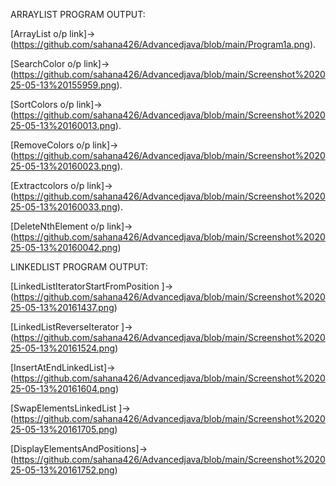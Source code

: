 ARRAYLIST PROGRAM OUTPUT:

[ArrayList o/p link]->(https://github.com/sahana426/Advancedjava/blob/main/Program1a.png).

[SearchColor o/p link]->(https://github.com/sahana426/Advancedjava/blob/main/Screenshot%202025-05-13%20155959.png).

[SortColors o/p link]->(https://github.com/sahana426/Advancedjava/blob/main/Screenshot%202025-05-13%20160013.png).

[RemoveColors o/p link]->(https://github.com/sahana426/Advancedjava/blob/main/Screenshot%202025-05-13%20160023.png).

[Extractcolors o/p link]->(https://github.com/sahana426/Advancedjava/blob/main/Screenshot%202025-05-13%20160033.png).

[DeleteNthElement o/p link]->(https://github.com/sahana426/Advancedjava/blob/main/Screenshot%202025-05-13%20160042.png)

LINKEDLIST PROGRAM OUTPUT:

[LinkedListIteratorStartFromPosition ]->(https://github.com/sahana426/Advancedjava/blob/main/Screenshot%202025-05-13%20161437.png)

[LinkedListReverseIterator ]->(https://github.com/sahana426/Advancedjava/blob/main/Screenshot%202025-05-13%20161524.png)

[InsertAtEndLinkedList]->(https://github.com/sahana426/Advancedjava/blob/main/Screenshot%202025-05-13%20161604.png)

[SwapElementsLinkedList ]->(https://github.com/sahana426/Advancedjava/blob/main/Screenshot%202025-05-13%20161705.png)

[DisplayElementsAndPositions]->(https://github.com/sahana426/Advancedjava/blob/main/Screenshot%202025-05-13%20161752.png)


